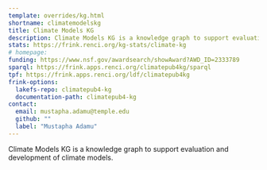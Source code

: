 ```yaml
---
template: overrides/kg.html
shortname: climatemodelskg
title: Climate Models KG
description: Climate Models KG is a knowledge graph to support evaluation and development of climate models.
stats: https://frink.renci.org/kg-stats/climate-kg
# homepage: 
funding: https://www.nsf.gov/awardsearch/showAward?AWD_ID=2333789
sparql: https://frink.apps.renci.org/climatepub4kg/sparql
tpf: https://frink.apps.renci.org/ldf/climatepub4kg
frink-options:
  lakefs-repo: climatepub4-kg
  documentation-path: climatepub4-kg
contact:
  email: mustapha.adamu@temple.edu
  github: ""
  label: "Mustapha Adamu"
---
```

Climate Models KG is a knowledge graph to support evaluation and development of climate models.

